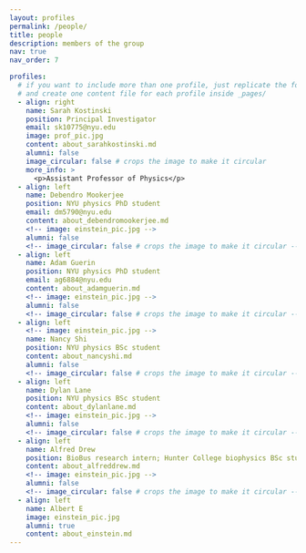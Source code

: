 ```yaml
---
layout: profiles
permalink: /people/
title: people
description: members of the group
nav: true
nav_order: 7

profiles:
  # if you want to include more than one profile, just replicate the following block
  # and create one content file for each profile inside _pages/
  - align: right
    name: Sarah Kostinski
    position: Principal Investigator
    email: sk10775@nyu.edu
    image: prof_pic.jpg
    content: about_sarahkostinski.md
    alumni: false
    image_circular: false # crops the image to make it circular
    more_info: >
      <p>Assistant Professor of Physics</p>
  - align: left
    name: Debendro Mookerjee
    position: NYU physics PhD student
    email: dm5790@nyu.edu
    content: about_debendromookerjee.md
    <!-- image: einstein_pic.jpg -->
    alumni: false
    <!-- image_circular: false # crops the image to make it circular -->
  - align: left
    name: Adam Guerin
    position: NYU physics PhD student
    email: ag6884@nyu.edu
    content: about_adamguerin.md
    <!-- image: einstein_pic.jpg -->
    alumni: false
    <!-- image_circular: false # crops the image to make it circular -->
  - align: left
    <!-- image: einstein_pic.jpg -->
    name: Nancy Shi
    position: NYU physics BSc student
    content: about_nancyshi.md
    alumni: false
    <!-- image_circular: false # crops the image to make it circular -->
  - align: left
    name: Dylan Lane
    position: NYU physics BSc student
    content: about_dylanlane.md
    <!-- image: einstein_pic.jpg -->
    alumni: false
    <!-- image_circular: false # crops the image to make it circular -->
  - align: left
    name: Alfred Drew
    position: BioBus research intern; Hunter College biophysics BSc student
    content: about_alfreddrew.md
    <!-- image: einstein_pic.jpg -->
    alumni: false
    <!-- image_circular: false # crops the image to make it circular -->
  - align: left
    name: Albert E
    image: einstein_pic.jpg
    alumni: true
    content: about_einstein.md
---
```


